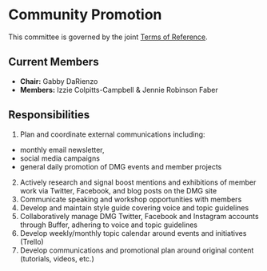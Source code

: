 # Community Promotion

This committee is governed by the joint [Terms of Reference](/committees/terms-of-reference.md).

## Current Members

* **Chair:** Gabby DaRienzo
* **Members:** Izzie Colpitts-Campbell & Jennie Robinson Faber


## Responsibilities

1. Plan and coordinate external communications including:
 * monthly email newsletter,
 * social media campaigns
 * general daily promotion of DMG events and member projects
2. Actively research and signal boost mentions and exhibitions of member work via Twitter, Facebook, and blog posts on the DMG site
3. Communicate speaking and workshop opportunities with members
4. Develop and maintain style guide covering voice and topic guidelines
5. Collaboratively manage DMG Twitter, Facebook and Instagram accounts through Buffer, adhering to voice and topic guidelines
6. Develop weekly/monthly topic calendar around events and initiatives (Trello)
7. Develop communications and promotional plan around original content (tutorials, videos, etc.)